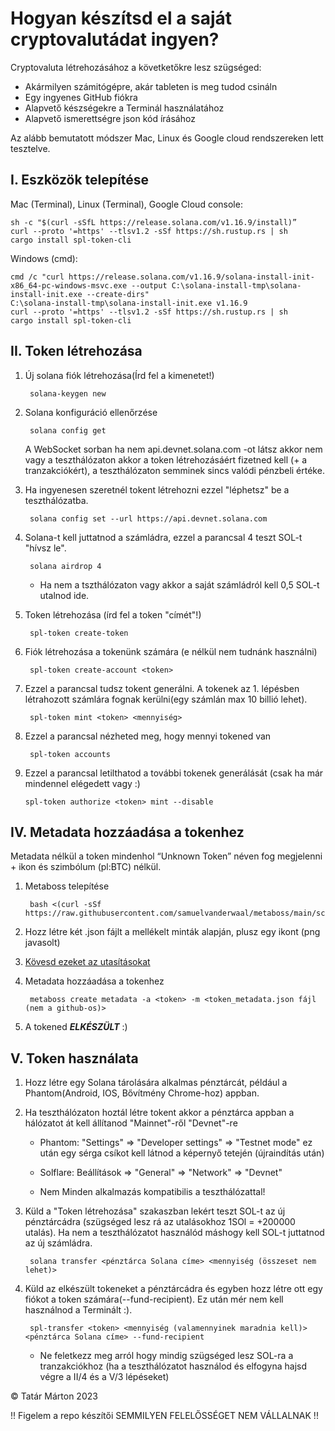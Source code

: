 # Hogyan készítsd el a saját cryptovalutádat ingyen?

Cryptovaluta létrehozásához a követketőkre lesz szügséged:
- Akármilyen számitógépre, akár tableten is meg tudod csináln
- Egy ingyenes GitHub fiókra
- Alapvető készségekre a Terminál használatához
- Alapvető ismerettségre json kód írásához
  
Az alább bemutatott módszer Mac, Linux és Google cloud rendszereken lett tesztelve.

 ## I. Eszközök telepítése
 
 Mac (Terminal), Linux (Terminal), Google Cloud console:
 
    sh -c "$(curl -sSfL https://release.solana.com/v1.16.9/install)”
    curl --proto '=https' --tlsv1.2 -sSf https://sh.rustup.rs | sh
    cargo install spl-token-cli
	
Windows (cmd):

    cmd /c "curl https://release.solana.com/v1.16.9/solana-install-init-x86_64-pc-windows-msvc.exe --output C:\solana-install-tmp\solana-install-init.exe --create-dirs"    
    C:\solana-install-tmp\solana-install-init.exe v1.16.9
    curl --proto '=https' --tlsv1.2 -sSf https://sh.rustup.rs | sh
    cargo install spl-token-cli


## II. Token létrehozása

1. Új solana fiók létrehozása(Írd fel a kimenetet!)

    	solana-keygen new
	
2. Solana konfiguráció ellenőrzése
   
		solana config get
   
	A WebSocket sorban ha nem  api.devnet.solana.com -ot látsz akkor nem vagy a teszthálózaton akkor a token létrehozásáért fizetned kell (+ a tranzakciókért), a teszthálózaton semminek sincs valódi pénzbeli értéke.

3. Ha ingyenesen szeretnél tokent létrehozni ezzel "léphetsz" be a teszthálózatba.
   
		solana config set --url https://api.devnet.solana.com

4. Solana-t kell juttatnod a számládra, ezzel a parancsal 4 teszt SOL-t "hívsz le".
   
		solana airdrop 4

   - Ha nem a tszthálózaton vagy akkor a saját számládról kell 0,5 SOL-t utalnod ide.

6. Token létrehozása (írd fel a token "címét"!)
   
		spl-token create-token

7. Fiók létrehozása a tokenünk számára (e nélkül nem tudnánk használni)
   
		spl-token create-account <token>

8. Ezzel a parancsal tudsz tokent generálni. A tokenek az 1. lépésben létrahozott számlára fognak kerülni(egy számlán max 10 billió lehet).
   
		spl-token mint <token> <mennyiség>

9. Ezzel a parancsal nézheted meg, hogy mennyi tokened van
   
		spl-token accounts

10. Ezzel a parancsal letilthatod a további tokenek generálását (csak ha már mindennel elégedett vagy :)
    
		spl-token authorize <token> mint --disable

## IV. Metadata hozzáadása a tokenhez
Metadata nélkül a token mindenhol “Unknown Token” néven fog megjelenni + ikon és szimbólum (pl:BTC) nélkül.

1. Metaboss telepítése
   
		bash <(curl -sSf https://raw.githubusercontent.com/samuelvanderwaal/metaboss/main/scripts/install.sh)

2. Hozz létre két .json fájlt a mellékelt minták alapján, plusz egy ikont (png javasolt)
3. [Kövesd ezeket az utasításokat](/upload_to_github.md)
5. Metadata hozzáadása a tokenhez
   
		metaboss create metadata -a <token> -m <token_metadata.json fájl (nem a github-os)>
  
6. A tokened ***ELKÉSZÜLT*** :)

## V. Token használata

1. Hozz létre egy Solana tárolására alkalmas pénztárcát, például a Phantom(Android, IOS, Bővítmény Chrome-hoz) appban.
2. Ha teszthálózaton hoztál létre tokent akkor a pénztárca appban a hálózatot át kell állítanod "Mainnet"-ről "Devnet"-re
   - Phantom: "Settings" => "Developer settings" => "Testnet mode" ez után egy sérga csíkot kell látnod a képernyő tetején (újraindítás után)
   - Solflare: Beállítások => "General" => "Network" => "Devnet"
     
   - Nem Minden alkalmazás kompatibilis a teszthálózattal!
3. Küld a "Token létrehozása" szakaszban lekért teszt SOL-t az új pénztárcádra (szügséged lesz rá az utalásokhoz 1SOl = +200000 utalás).
   		Ha nem a teszthálózatot használód máshogy kell SOL-t juttatnod az új számládra.
   
		solana transfer <pénztárca Solana címe> <mennyiség (összeset nem lehet)>

4. Küld az elkészült tokeneket a pénztárcádra és egyben hozz létre ott egy fiókot a token számára(--fund-recipient). Ez után mér nem kell használnod a Terminált :).

		spl-transfer <token> <mennyiség (valamennyinek maradnia kell)> <pénztárca Solana címe> --fund-recipient

   - Ne feletkezz meg arról hogy mindig szügséged lesz SOL-ra a tranzakciókhoz (ha a teszthálózatot használod és elfogyna hajsd végre a II/4 és a V/3 lépéseket)
   

© Tatár Márton 2023

!! Figelem a repo készítői SEMMILYEN FELELŐSSÉGET NEM VÁLLALNAK !!
